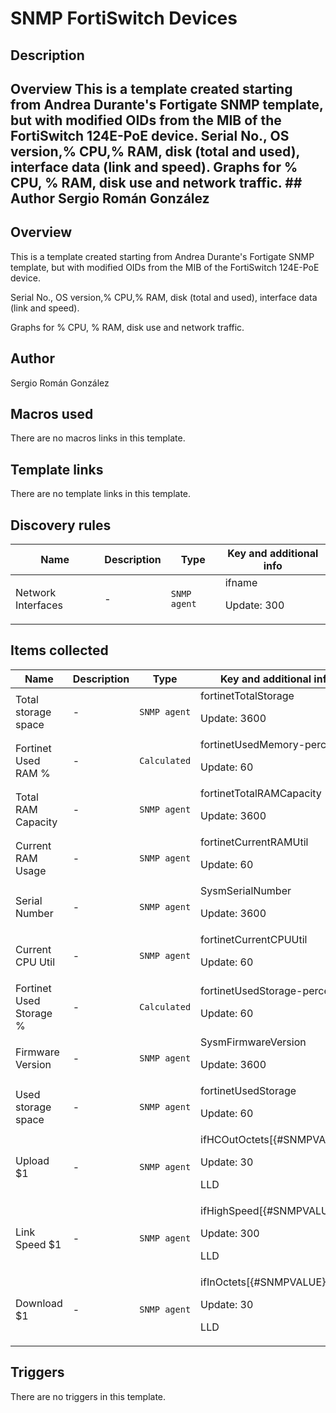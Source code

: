 # SNMP FortiSwitch Devices

## Description

## Overview This is a template created starting from Andrea Durante's Fortigate SNMP template, but with modified OIDs from the MIB of the FortiSwitch 124E-PoE device. Serial No., OS version,% CPU,% RAM, disk (total and used), interface data (link and speed). Graphs for % CPU, % RAM, disk use and network traffic. ## Author Sergio Román González 

## Overview

This is a template created starting from Andrea Durante's Fortigate SNMP template, but with modified OIDs from the MIB of the FortiSwitch 124E-PoE device.


Serial No., OS version,% CPU,% RAM, disk (total and used), interface data (link and speed).


Graphs for % CPU, % RAM, disk use and network traffic.



## Author

Sergio Román González

## Macros used

There are no macros links in this template.

## Template links

There are no template links in this template.

## Discovery rules

|Name|Description|Type|Key and additional info|
|----|-----------|----|----|
|Network Interfaces|<p>-</p>|`SNMP agent`|ifname<p>Update: 300</p>|
## Items collected

|Name|Description|Type|Key and additional info|
|----|-----------|----|----|
|Total storage space|<p>-</p>|`SNMP agent`|fortinetTotalStorage<p>Update: 3600</p>|
|Fortinet Used RAM %|<p>-</p>|`Calculated`|fortinetUsedMemory-percent<p>Update: 60</p>|
|Total RAM Capacity|<p>-</p>|`SNMP agent`|fortinetTotalRAMCapacity<p>Update: 3600</p>|
|Current RAM Usage|<p>-</p>|`SNMP agent`|fortinetCurrentRAMUtil<p>Update: 60</p>|
|Serial Number|<p>-</p>|`SNMP agent`|SysmSerialNumber<p>Update: 3600</p>|
|Current CPU Util|<p>-</p>|`SNMP agent`|fortinetCurrentCPUUtil<p>Update: 60</p>|
|Fortinet Used Storage %|<p>-</p>|`Calculated`|fortinetUsedStorage-percent<p>Update: 60</p>|
|Firmware Version|<p>-</p>|`SNMP agent`|SysmFirmwareVersion<p>Update: 3600</p>|
|Used storage space|<p>-</p>|`SNMP agent`|fortinetUsedStorage<p>Update: 60</p>|
|Upload $1|<p>-</p>|`SNMP agent`|ifHCOutOctets[{#SNMPVALUE}]<p>Update: 30</p><p>LLD</p>|
|Link Speed $1|<p>-</p>|`SNMP agent`|ifHighSpeed[{#SNMPVALUE}]<p>Update: 300</p><p>LLD</p>|
|Download $1|<p>-</p>|`SNMP agent`|ifInOctets[{#SNMPVALUE}]<p>Update: 30</p><p>LLD</p>|
## Triggers

There are no triggers in this template.

